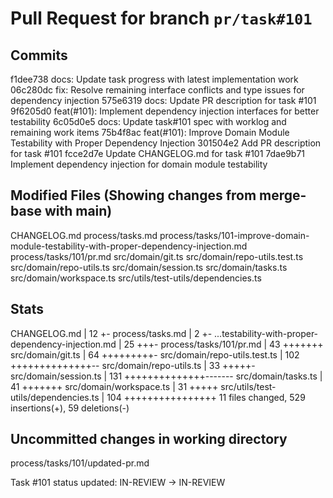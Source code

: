 # Pull Request for branch `pr/task#101`

## Commits

f1dee738 docs: Update task progress with latest implementation work
06c280dc fix: Resolve remaining interface conflicts and type issues for dependency injection
575e6319 docs: Update PR description for task #101
9f6205d0 feat(#101): Implement dependency injection interfaces for better testability
6c05d0e5 docs: Update task#101 spec with worklog and remaining work items
75b4f8ac feat(#101): Improve Domain Module Testability with Proper Dependency Injection
301504e2 Add PR description for task #101
fcce2d7e Update CHANGELOG.md for task #101
7dae9b71 Implement dependency injection for domain module testability

## Modified Files (Showing changes from merge-base with main)

CHANGELOG.md
process/tasks.md
process/tasks/101-improve-domain-module-testability-with-proper-dependency-injection.md
process/tasks/101/pr.md
src/domain/git.ts
src/domain/repo-utils.test.ts
src/domain/repo-utils.ts
src/domain/session.ts
src/domain/tasks.ts
src/domain/workspace.ts
src/utils/test-utils/dependencies.ts

## Stats

CHANGELOG.md | 12 +-
process/tasks.md | 2 +-
...testability-with-proper-dependency-injection.md | 25 +++-
process/tasks/101/pr.md | 43 +++++++
src/domain/git.ts | 64 +++++++++-
src/domain/repo-utils.test.ts | 102 ++++++++++++++--
src/domain/repo-utils.ts | 33 +++++-
src/domain/session.ts | 131 ++++++++++++++-------
src/domain/tasks.ts | 41 +++++++
src/domain/workspace.ts | 31 +++++
src/utils/test-utils/dependencies.ts | 104 ++++++++++++++++
11 files changed, 529 insertions(+), 59 deletions(-)

## Uncommitted changes in working directory

process/tasks/101/updated-pr.md

Task #101 status updated: IN-REVIEW → IN-REVIEW
